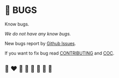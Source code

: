 # 🐛 BUGS

Know bugs.

*We do not have any know bugs.*

New bugs report by [Github Issues](https://github.com/writeonly/helvm-common/issues).

If you want to fix bug read [CONTRIBUTING](CONTRIBUTING.md) and [COC](CODE_OF_CONDUCT.md).

## 🌈 ❤️ 💛 💚 💙 🤍 🖤 🦄

